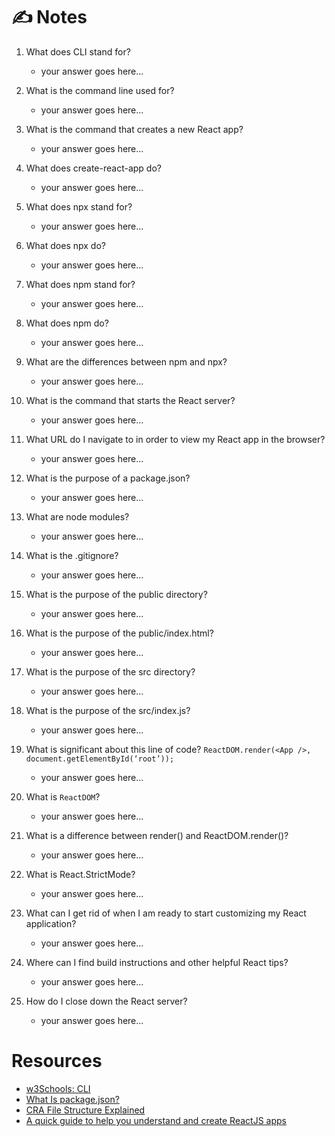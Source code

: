# ✍️ Notes

1. What does CLI stand for?
    - your answer goes here...

2. What is the command line used for?
    - your answer goes here...

3. What is the command that creates a new React app?
    - your answer goes here...

4. What does create-react-app do?
    - your answer goes here...

5. What does npx stand for?
    - your answer goes here...

6. What does npx do?
    - your answer goes here...

7. What does npm stand for?
    - your answer goes here...

8. What does npm do?
    - your answer goes here...

9. What are the differences between npm and npx?
    - your answer goes here...

10. What is the command that starts the React server?
    - your answer goes here...


11. What URL do I navigate to in order to view my React app in the browser?
    - your answer goes here...

12. What is the purpose of a package.json?
    - your answer goes here...

13. What are node modules?
    - your answer goes here...

14. What is the .gitignore?
    - your answer goes here...

15. What is the purpose of the public directory?
    - your answer goes here...

16. What is the purpose of the public/index.html?
    - your answer goes here...

17. What is the purpose of the src directory?
    - your answer goes here...

18. What is the purpose of the src/index.js?
    - your answer goes here...

19. What is significant about this line of code?
`ReactDOM.render(<App />, document.getElementById(‘root’));`
    - your answer goes here...

20. What is `ReactDOM`?
    - your answer goes here...

21. What is a difference between render() and ReactDOM.render()?
    - your answer goes here...

22. What is React.StrictMode?
    - your answer goes here...

23. What can I get rid of when I am ready to start customizing my React application?
    - your answer goes here...

24. Where can I find build instructions and other helpful React tips?
    - your answer goes here...

25. How do I close down the React server?
    - your answer goes here...

# Resources
- [w3Schools: CLI](https://www.w3schools.com/whatis/whatis_cli.asp)
- [What Is package.json?](https://heynode.com/tutorial/what-packagejson/)
- [CRA File Structure Explained](https://medium.com/@abesingh1/create-react-app-files-folders-structure-explained-df24770f8562)
- [A quick guide to help you understand and create ReactJS apps](https://www.freecodecamp.org/news/quick-guide-to-understanding-and-creating-reactjs-apps-8457ee8f7123/)

